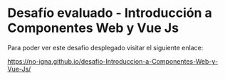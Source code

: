 # Desafío evaluado - Introducción a Componentes Web y Vue Js

Para poder ver este desafio desplegado visitar el siguiente enlace:

https://no-igna.github.io/desafio-Introduccion-a-Componentes-Web-y-Vue-Js/
